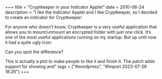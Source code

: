 +++
title = "Cryptkeeper in your Indicator Applet"
date = 2010-06-24
description = "I like the Indicator Applet and I like Cryptkeeper, so I decided to create an indicator for Cryptkeeper:





For anyone who doesn’t know, Cryptkeeper is a very useful application that allows you to mount/unmount an encrypted folder with just one click. It’s one of the most useful applications running on my startup. But up until now it had a quite ugly icon:





Can you spot the difference?


This is actually a plot to make people to like it and finish it. The patch adds support for showing and"
tags = ["#wordpress", "#Import 2023-07-26 18:26"]
+++

